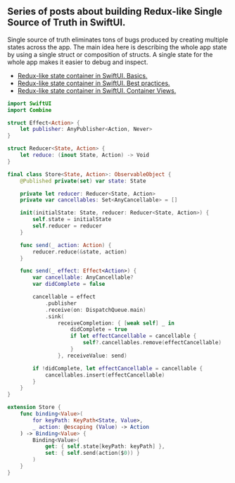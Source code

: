 ## Series of posts about building Redux-like Single Source of Truth in SwiftUI.
Single source of truth eliminates tons of bugs produced by creating multiple states across the app. The main idea here is describing the whole app state by using a single struct or composition of structs. A single state for the whole app makes it easier to debug and inspect.

* [Redux-like state container in SwiftUI. Basics.](https://swiftwithmajid.com/2019/09/18/redux-like-state-container-in-swiftui/)
* [Redux-like state container in SwiftUI. Best practices.](https://swiftwithmajid.com/2019/09/25/redux-like-state-container-in-swiftui-part2/)
* [Redux-like state container in SwiftUI. Container Views.](https://swiftwithmajid.com/2019/10/02/redux-like-state-container-in-swiftui-part3/)

```swift
import SwiftUI
import Combine

struct Effect<Action> {
    let publisher: AnyPublisher<Action, Never>
}

struct Reducer<State, Action> {
    let reduce: (inout State, Action) -> Void
}

final class Store<State, Action>: ObservableObject {
    @Published private(set) var state: State

    private let reducer: Reducer<State, Action>
    private var cancellables: Set<AnyCancellable> = []

    init(initialState: State, reducer: Reducer<State, Action>) {
        self.state = initialState
        self.reducer = reducer
    }

    func send(_ action: Action) {
        reducer.reduce(&state, action)
    }

    func send(_ effect: Effect<Action>) {
        var cancellable: AnyCancellable?
        var didComplete = false

        cancellable = effect
            .publisher
            .receive(on: DispatchQueue.main)
            .sink(
                receiveCompletion: { [weak self] _ in
                    didComplete = true
                    if let effectCancellable = cancellable {
                        self?.cancellables.remove(effectCancellable)
                    }
                }, receiveValue: send)

        if !didComplete, let effectCancellable = cancellable {
            cancellables.insert(effectCancellable)
        }
    }
}

extension Store {
    func binding<Value>(
        for keyPath: KeyPath<State, Value>,
        _ action: @escaping (Value) -> Action
    ) -> Binding<Value> {
        Binding<Value>(
            get: { self.state[keyPath: keyPath] },
            set: { self.send(action($0)) }
        )
    }
}
```
